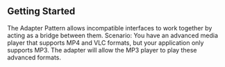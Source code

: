 ## Getting Started
The Adapter Pattern allows incompatible interfaces to work together by acting as a bridge between them.
Scenario:
You have an advanced media player that supports MP4 and VLC formats, but your application only supports MP3. The adapter will allow the MP3 player to play these advanced formats.